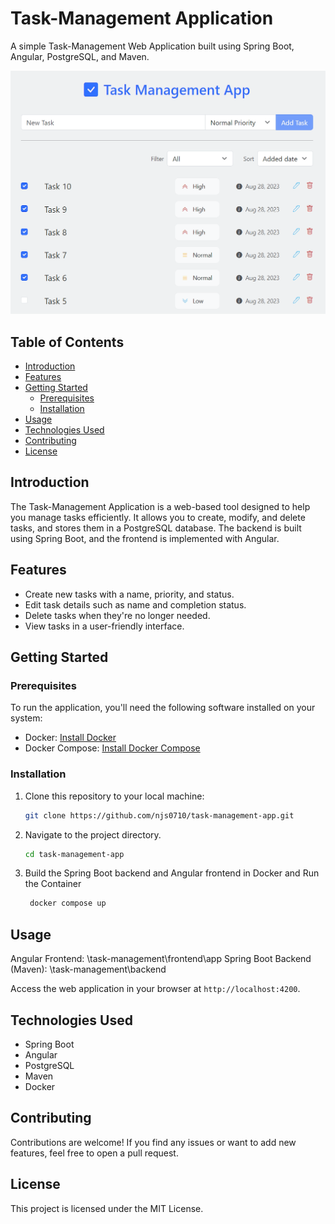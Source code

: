 # Task-Management Application

A simple Task-Management Web Application built using Spring Boot, Angular, PostgreSQL, and Maven.

![Task-Management Application](https://github.com/njs0710/task-management/blob/main/image.png?raw=true)

## Table of Contents

- [Introduction](#introduction)
- [Features](#features)
- [Getting Started](#getting-started)
  - [Prerequisites](#prerequisites)
  - [Installation](#installation)
- [Usage](#usage)
- [Technologies Used](#technologies-used)
- [Contributing](#contributing)
- [License](#license)

## Introduction

The Task-Management Application is a web-based tool designed to help you manage tasks efficiently. It allows you to create, modify, and delete tasks, and stores them in a PostgreSQL database. The backend is built using Spring Boot, and the frontend is implemented with Angular.

## Features

- Create new tasks with a name, priority, and status.
- Edit task details such as name and completion status.
- Delete tasks when they're no longer needed.
- View tasks in a user-friendly interface.

## Getting Started

### Prerequisites

To run the application, you'll need the following software installed on your system:

- Docker: [Install Docker](https://docs.docker.com/get-docker/)
- Docker Compose: [Install Docker Compose](https://docs.docker.com/compose/install/)

### Installation

1. Clone this repository to your local machine:

   ```bash
   git clone https://github.com/njs0710/task-management-app.git

2. Navigate to the project directory.
   
    ```bash
   cd task-management-app


4. Build the Spring Boot backend and Angular frontend in Docker and Run the Container

   ```bash
    docker compose up

## Usage

Angular Frontend: \task-management\frontend\app
Spring Boot Backend (Maven): \task-management\backend 

Access the web application in your browser at `http://localhost:4200`.

## Technologies Used

- Spring Boot
- Angular
- PostgreSQL
- Maven
- Docker

## Contributing

Contributions are welcome! If you find any issues or want to add new features, feel free to open a pull request.

## License

This project is licensed under the MIT License.


